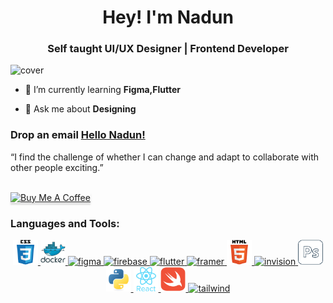 <h1 align="center">Hey! I'm Nadun</h1>

<div style="font-family='sans-serif';">
<h3 align="center">Self taught UI/UX Designer | Frontend Developer</h3>
<img href="https://doc-0g-7s-docs.googleusercontent.com/docs/securesc/l6fc5r4rjsv44d5f5hulaf2hcp539s79/j3rs5f3het8e62ccqpcft5qc4th45sc4/1703418900000/12876173334107249940/12876173334107249940/1sZ-rMAcUAimTbIClPKVUF2MO0JJerNcV?e=view&ax=AEqgLxlHFPFXW2QdGC2H6TkFZFYPbcDjzzNi3dTpjnlLONsnQCuMw4RZwzwp2WBCHfqEFPTwkfFKch_XjoB0lhJYZztlBjQiKSnJ5JRmLfQWe2XLi6Iqu8nxw6zWequjIAAspKKfIqxCKuQs84uEkL8b0QULFQtS83A6NEvTIFyNyRzgUiX4Hont_aVIQO0cynRGZUUsGptD2tfZRh72_Wp5olFGAjphPBs9ptTXKVJipiwv5lUyFzn-yTe0FwDJIBCFqnrN_0HEaWx1BSZ9656K9ONQgvvqa0r8h9yMC6DXvFPCfLrRQhgIprxAj5tnXRTh3o2pWudVR9ZOLi_Q5peG5IJ6LqMkT4mn2yOZWa_zmSYb3Y0vZ1GSlDjcTPqhX1x7J4UvyaGuc3sXp5vNi5g3cKPdH_FcJGQXlAKM5WzsCJL4ZaSPQKokZX6Od7trq94WyYsrt4pWAQ7FbzOVOFH5QasOoLjX2q5HSy3nn7t9LNEgRLiuWofi4rcwLnPq0s8viNLIOIt4Cnl9Gkhsca_FxulSrBHv_YMk9SpPCdEc3DYPUGfGrwBnGqYEkYMu9UNxCAtX2PCP-g4enLbf0f47utt8zZLe8TW6gvAi0HTgbp-0-_1BWrCczBS2cQZzncBZJ15DC1LX43LmXU2yh9nNGZegODty0kD30Ya8l-nvV-bZRzTAZPatMOZLX3DxXZuF3HoRBSXvZj310WwTCyAl3q29Vo1nRB1PljWmCD0FChOfz9NoLVz_MDLNdyBKGTD86xGFXX-teoTOCfSUM1ldjBZAhGwnDHiy7eJxeGqcRaL-Hmse946g6W2vM5iJg0KD0cq40zmKbZZsmhoWn8VKYzkRmjnBYd8gJ1HSOEp7BjA&uuid=e1484f70-461f-4b4a-89b4-133149d0ec1f&authuser=0&nonce=4n0a5qfr3ni8s&user=12876173334107249940&hash=hqlqv6v5cvhuj1t4p7fjkofte4j8knpp" alt="cover">

- 🌱 I’m currently learning **Figma,Flutter**

- 💬 Ask me about **Designing**

<h3 align="left"><a href="mailto:nadunkms@gmail.com" style="text-decoration:none;">Drop an email <u> Hello Nadun! </u></a></h3>
<p align="left">“I find the challenge of whether I can change and adapt to collaborate with other people exciting.”
</p>
<br>
<a href="https://www.buymeacoffee.com/nadun" target="_blank"><img src="https://www.buymeacoffee.com/assets/img/custom_images/yellow_img.png" alt="Buy Me A Coffee" style="height: 41px !important;width: 174px !important;box-shadow: 0px 3px 2px 0px rgba(190, 190, 190, 0.5) !important;-webkit-box-shadow: 0px 3px 2px 0px rgba(190, 190, 190, 0.5) !important;border:none !important;border-radius:0px  !important;" ></a>


<h3 align="left">Languages and Tools:</h3>
</div>
<p align="left"> <a href="https://www.w3schools.com/css/" target="_blank" rel="noreferrer">
  <div align="center">
<img src="https://raw.githubusercontent.com/devicons/devicon/master/icons/css3/css3-original-wordmark.svg" alt="css3" width="40" height="40"/> </a> <a href="https://www.docker.com/" target="_blank" rel="noreferrer"> <img src="https://raw.githubusercontent.com/devicons/devicon/master/icons/docker/docker-original-wordmark.svg" alt="docker" width="40" height="40"/> </a> <a href="https://www.figma.com/" target="_blank" rel="noreferrer"> <img src="https://www.vectorlogo.zone/logos/figma/figma-icon.svg" alt="figma" width="40" height="40"/> </a> <a href="https://firebase.google.com/" target="_blank" rel="noreferrer"> <img src="https://www.vectorlogo.zone/logos/firebase/firebase-icon.svg" alt="firebase" width="40" height="40"/> </a> <a href="https://flutter.dev" target="_blank" rel="noreferrer"> <img src="https://www.vectorlogo.zone/logos/flutterio/flutterio-icon.svg" alt="flutter" width="40" height="40"/> </a> <a href="https://www.framer.com/" target="_blank" rel="noreferrer"> <img src="https://www.vectorlogo.zone/logos/framer/framer-icon.svg" alt="framer" width="40" height="40"/> </a> <a href="https://www.w3.org/html/" target="_blank" rel="noreferrer"> <img src="https://raw.githubusercontent.com/devicons/devicon/master/icons/html5/html5-original-wordmark.svg" alt="html5" width="40" height="40"/> </a> <a href="https://www.invisionapp.com/" target="_blank" rel="noreferrer"> <img src="https://www.vectorlogo.zone/logos/invisionapp/invisionapp-icon.svg" alt="invision" width="40" height="40"/> </a> <a href="https://www.photoshop.com/en" target="_blank" rel="noreferrer"> <img src="https://raw.githubusercontent.com/devicons/devicon/master/icons/photoshop/photoshop-line.svg" alt="photoshop" width="40" height="40"/> </a> <a href="https://www.python.org" target="_blank" rel="noreferrer"> <img src="https://raw.githubusercontent.com/devicons/devicon/master/icons/python/python-original.svg" alt="python" width="40" height="40"/> </a> <a href="https://reactjs.org/" target="_blank" rel="noreferrer"> <img src="https://raw.githubusercontent.com/devicons/devicon/master/icons/react/react-original-wordmark.svg" alt="react" width="40" height="40"/> </a> <a href="https://developer.apple.com/swift/" target="_blank" rel="noreferrer"> <img src="https://raw.githubusercontent.com/devicons/devicon/master/icons/swift/swift-original.svg" alt="swift" width="40" height="40"/> </a> <a href="https://tailwindcss.com/" target="_blank" rel="noreferrer"> <img src="https://www.vectorlogo.zone/logos/tailwindcss/tailwindcss-icon.svg" alt="tailwind" width="40" height="40"/> </a> </p></div>


